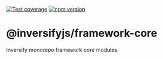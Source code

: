 [![Test coverage](https://codecov.io/gh/inversify/monorepo/branch/main/graph/badge.svg?flag=%40inversifyjs%2Fframework-core)](https://codecov.io/gh/inversify/monorepo/branch/main/graph/badge.svg?flag=%40inversifyjs%2Fframework-core)
[![npm version](https://img.shields.io/github/package-json/v/inversify/monorepo?filename=packages%2Fframework%2Fcore%2Fpackage.json&style=plastic)](https://www.npmjs.com/package/@inversifyjs/framework-core)

# @inversifyjs/framework-core

Inversify monorepo framework core modules.

